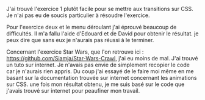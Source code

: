 J'ai trouvé l'exercice 1 plutôt facile pour se mettre aux transitions sur CSS. Je n'ai pas eu de soucis particulier à résoudre l'exercice.

Pour l'exercice deux et le menu déroulant j'ai éprouvé beaucoup de difficultés. Il m'a fallu l'aide d'Edouard et de David pour obtenir le résultat. je peux dire que sans eux je n'aurais pas réussi à le terminer.

Concernant l'exercice Star Wars, que l'on retrouve ici : https://github.com/Siamja/Star-Wars-Crawl, j'ai eu moins de mal. J'ai trouvé un tuto sur internet. Je n'avais pas envie de simplement recopier le code car je n'aurais rien appris. Du coup j'ai essayé de le faire moi même en me basant sur la documentation trouvée sur internet concernant les animations sur CSS. une fois mon résultat obtenu, je me suis basé sur le code que j'avais trouvé sur internet pour peaufiner mon travail.
